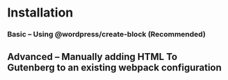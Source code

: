 # Installation

### Basic – Using @wordpress/create-block (Recommended)

## Advanced – Manually adding HTML To Gutenberg to an existing webpack configuration
